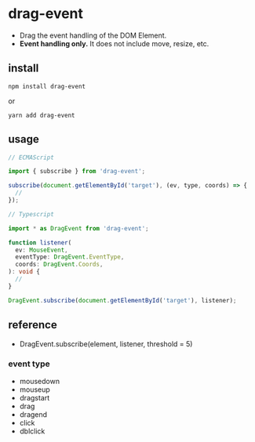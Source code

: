 # drag-event

* Drag the event handling of the DOM Element.
* **Event handling only.** It does not include move, resize, etc.

## install

```
npm install drag-event
```

or

```
yarn add drag-event
```

## usage

```js
// ECMAScript

import { subscribe } from 'drag-event';

subscribe(document.getElementById('target'), (ev, type, coords) => {
  //
});
```

```typescript
// Typescript

import * as DragEvent from 'drag-event';

function listener(
  ev: MouseEvent,
  eventType: DragEvent.EventType,
  coords: DragEvent.Coords,
): void {
  //
}

DragEvent.subscribe(document.getElementById('target'), listener);
```

## reference

* DragEvent.subscribe(element, listener, threshold = 5)

### event type

* mousedown
* mouseup
* dragstart
* drag
* dragend
* click
* dblclick
